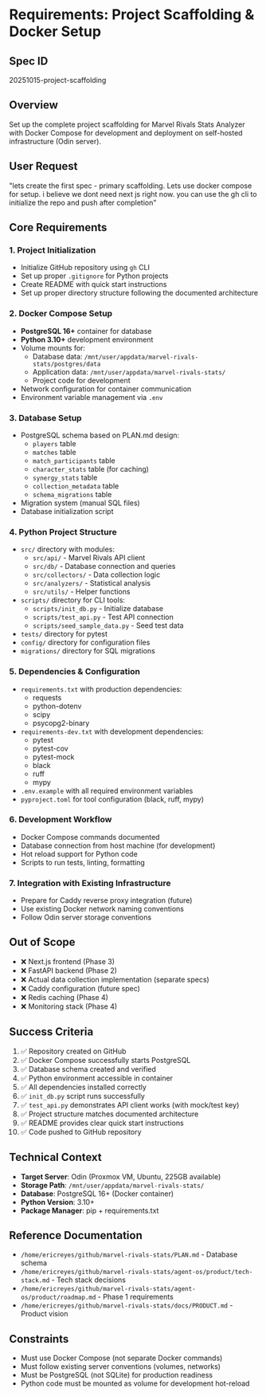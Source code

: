 # Requirements: Project Scaffolding & Docker Setup

## Spec ID
20251015-project-scaffolding

## Overview
Set up the complete project scaffolding for Marvel Rivals Stats Analyzer with Docker Compose for development and deployment on self-hosted infrastructure (Odin server).

## User Request
"lets create the first spec - primary scaffolding. Lets use docker compose for setup. i believe we dont need next js right now. you can use the gh cli to initialize the repo and push after completion"

## Core Requirements

### 1. Project Initialization
- Initialize GitHub repository using `gh` CLI
- Set up proper `.gitignore` for Python projects
- Create README with quick start instructions
- Set up proper directory structure following the documented architecture

### 2. Docker Compose Setup
- **PostgreSQL 16+** container for database
- **Python 3.10+** development environment
- Volume mounts for:
  - Database data: `/mnt/user/appdata/marvel-rivals-stats/postgres/data`
  - Application data: `/mnt/user/appdata/marvel-rivals-stats/`
  - Project code for development
- Network configuration for container communication
- Environment variable management via `.env`

### 3. Database Setup
- PostgreSQL schema based on PLAN.md design:
  - `players` table
  - `matches` table
  - `match_participants` table
  - `character_stats` table (for caching)
  - `synergy_stats` table
  - `collection_metadata` table
  - `schema_migrations` table
- Migration system (manual SQL files)
- Database initialization script

### 4. Python Project Structure
- `src/` directory with modules:
  - `src/api/` - Marvel Rivals API client
  - `src/db/` - Database connection and queries
  - `src/collectors/` - Data collection logic
  - `src/analyzers/` - Statistical analysis
  - `src/utils/` - Helper functions
- `scripts/` directory for CLI tools:
  - `scripts/init_db.py` - Initialize database
  - `scripts/test_api.py` - Test API connection
  - `scripts/seed_sample_data.py` - Seed test data
- `tests/` directory for pytest
- `config/` directory for configuration files
- `migrations/` directory for SQL migrations

### 5. Dependencies & Configuration
- `requirements.txt` with production dependencies:
  - requests
  - python-dotenv
  - scipy
  - psycopg2-binary
- `requirements-dev.txt` with development dependencies:
  - pytest
  - pytest-cov
  - pytest-mock
  - black
  - ruff
  - mypy
- `.env.example` with all required environment variables
- `pyproject.toml` for tool configuration (black, ruff, mypy)

### 6. Development Workflow
- Docker Compose commands documented
- Database connection from host machine (for development)
- Hot reload support for Python code
- Scripts to run tests, linting, formatting

### 7. Integration with Existing Infrastructure
- Prepare for Caddy reverse proxy integration (future)
- Use existing Docker network naming conventions
- Follow Odin server storage conventions

## Out of Scope
- ❌ Next.js frontend (Phase 3)
- ❌ FastAPI backend (Phase 2)
- ❌ Actual data collection implementation (separate specs)
- ❌ Caddy configuration (future spec)
- ❌ Redis caching (Phase 4)
- ❌ Monitoring stack (Phase 4)

## Success Criteria
1. ✅ Repository created on GitHub
2. ✅ Docker Compose successfully starts PostgreSQL
3. ✅ Database schema created and verified
4. ✅ Python environment accessible in container
5. ✅ All dependencies installed correctly
6. ✅ `init_db.py` script runs successfully
7. ✅ `test_api.py` demonstrates API client works (with mock/test key)
8. ✅ Project structure matches documented architecture
9. ✅ README provides clear quick start instructions
10. ✅ Code pushed to GitHub repository

## Technical Context
- **Target Server**: Odin (Proxmox VM, Ubuntu, 225GB available)
- **Storage Path**: `/mnt/user/appdata/marvel-rivals-stats/`
- **Database**: PostgreSQL 16+ (Docker container)
- **Python Version**: 3.10+
- **Package Manager**: pip + requirements.txt

## Reference Documentation
- `/home/ericreyes/github/marvel-rivals-stats/PLAN.md` - Database schema
- `/home/ericreyes/github/marvel-rivals-stats/agent-os/product/tech-stack.md` - Tech stack decisions
- `/home/ericreyes/github/marvel-rivals-stats/agent-os/product/roadmap.md` - Phase 1 requirements
- `/home/ericreyes/github/marvel-rivals-stats/docs/PRODUCT.md` - Product vision

## Constraints
- Must use Docker Compose (not separate Docker commands)
- Must follow existing server conventions (volumes, networks)
- Must be PostgreSQL (not SQLite) for production readiness
- Python code must be mounted as volume for development hot-reload
